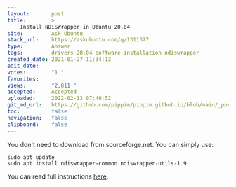 ```yaml
---
layout:       post
title:        >
    Install NDiSWrapper in Ubuntu 20.04
site:         Ask Ubuntu
stack_url:    https://askubuntu.com/q/1311377
type:         Answer
tags:         drivers 20.04 software-installation ndiswrapper
created_date: 2021-01-27 11:34:13
edit_date:    
votes:        "1 "
favorites:    
views:        "2,811 "
accepted:     Accepted
uploaded:     2022-02-13 07:46:52
git_md_url:   https://github.com/pippim/pippim.github.io/blob/main/_posts/2021/2021-01-27-Install-NDiSWrapper-in-Ubuntu-20.04.md
toc:          false
navigation:   false
clipboard:    false
---
```


You don't need to download from sourceforge.net. You can simply use:

``` 
sudo apt update
sudo apt install ndiswrapper-common ndiswrapper-utils-1.9
```

You can read full instructions [here][1].


  [1]: https://www.cyberciti.biz/faq/linux-ndiswrapper-wpa_supplicant-howto/
